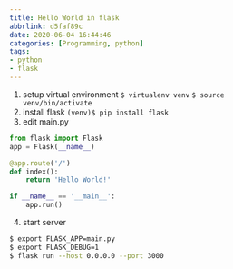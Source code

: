 ```yaml
---
title: Hello World in flask
abbrlink: d5faf89c
date: 2020-06-04 16:44:46
categories: [Programming, python]
tags:
- python
- flask
---
```

1. setup virtual environment
`$ virtualenv venv`
`$ source venv/bin/activate`
2. install flask
`(venv)$ pip install flask`
3. edit main.py
```python
from flask import Flask
app = Flask(__name__)

@app.route('/')
def index():
    return 'Hello World!'

if __name__ == '__main__':
    app.run()
```
4. start server
```bash
$ export FLASK_APP=main.py
$ export FLASK_DEBUG=1
$ flask run --host 0.0.0.0 --port 3000
```